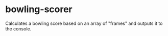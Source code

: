 # bowling-scorer
Calculates a bowling score based on an array of "frames" and outputs it to the console.
